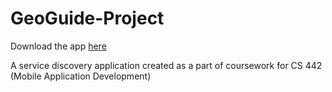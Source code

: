 # GeoGuide-Project
Download the app [here](https://drive.google.com/file/d/0B60VzQes4ka7T2I4eHo2ZERCMk0/view?usp=sharing)

A service discovery application created as a part of coursework for CS 442 (Mobile Application Development)

